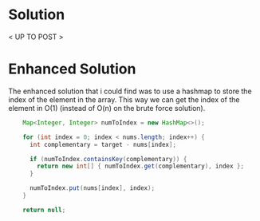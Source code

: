 # Solution

< UP TO POST >

# Enhanced Solution

The enhanced solution that i could find was to use a hashmap to store the index of the element in the array. This way we can get the index of the element in O(1) (instead of O(n) on the brute force solution).

```java
    Map<Integer, Integer> numToIndex = new HashMap<>();

    for (int index = 0; index < nums.length; index++) {
      int complementary = target - nums[index];

      if (numToIndex.containsKey(complementary)) {
        return new int[] { numToIndex.get(complementary), index };
      }

      numToIndex.put(nums[index], index);
    }

    return null;
```
